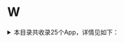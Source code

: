 # W
<details>
<summary>
本目录共收录25个App，详情见如下：
</summary>

- [WPSOffice](https://github.com/zirawell/R-Store/tree/main/Rule/QuanX/Adblock/App/W/WPSOffice)
- [Weico](https://github.com/zirawell/R-Store/tree/main/Rule/QuanX/Adblock/App/W/Weico)
- [WiFi万能钥匙](https://github.com/zirawell/R-Store/tree/main/Rule/QuanX/Adblock/App/W/WiFi%E4%B8%87%E8%83%BD%E9%92%A5%E5%8C%99)
- [WiFi共享大师](https://github.com/zirawell/R-Store/tree/main/Rule/QuanX/Adblock/App/W/WiFi%E5%85%B1%E4%BA%AB%E5%A4%A7%E5%B8%88)
- [万词王](https://github.com/zirawell/R-Store/tree/main/Rule/QuanX/Adblock/App/W/%E4%B8%87%E8%AF%8D%E7%8E%8B)
- [唯品会](https://github.com/zirawell/R-Store/tree/main/Rule/QuanX/Adblock/App/W/%E5%94%AF%E5%93%81%E4%BC%9A)
- [威锋](https://github.com/zirawell/R-Store/tree/main/Rule/QuanX/Adblock/App/W/%E5%A8%81%E9%94%8B)
- [完美世界电竞](https://github.com/zirawell/R-Store/tree/main/Rule/QuanX/Adblock/App/W/%E5%AE%8C%E7%BE%8E%E4%B8%96%E7%95%8C%E7%94%B5%E7%AB%9E)
- [微信](https://github.com/zirawell/R-Store/tree/main/Rule/QuanX/Adblock/App/W/%E5%BE%AE%E4%BF%A1)
- [微博](https://github.com/zirawell/R-Store/tree/main/Rule/QuanX/Adblock/App/W/%E5%BE%AE%E5%8D%9A)
- [微店](https://github.com/zirawell/R-Store/tree/main/Rule/QuanX/Adblock/App/W/%E5%BE%AE%E5%BA%97)
- [我爱卡社区管家](https://github.com/zirawell/R-Store/tree/main/Rule/QuanX/Adblock/App/W/%E6%88%91%E7%88%B1%E5%8D%A1%E7%A4%BE%E5%8C%BA%E7%AE%A1%E5%AE%B6)
- [无他相机](https://github.com/zirawell/R-Store/tree/main/Rule/QuanX/Adblock/App/W/%E6%97%A0%E4%BB%96%E7%9B%B8%E6%9C%BA)
- [无忧行](https://github.com/zirawell/R-Store/tree/main/Rule/QuanX/Adblock/App/W/%E6%97%A0%E5%BF%A7%E8%A1%8C)
- [网上国网](https://github.com/zirawell/R-Store/tree/main/Rule/QuanX/Adblock/App/W/%E7%BD%91%E4%B8%8A%E5%9B%BD%E7%BD%91)
- [网易Lofter](https://github.com/zirawell/R-Store/tree/main/Rule/QuanX/Adblock/App/W/%E7%BD%91%E6%98%93Lofter)
- [网易严选](https://github.com/zirawell/R-Store/tree/main/Rule/QuanX/Adblock/App/W/%E7%BD%91%E6%98%93%E4%B8%A5%E9%80%89)
- [网易云音乐](https://github.com/zirawell/R-Store/tree/main/Rule/QuanX/Adblock/App/W/%E7%BD%91%E6%98%93%E4%BA%91%E9%9F%B3%E4%B9%90)
- [网易大神](https://github.com/zirawell/R-Store/tree/main/Rule/QuanX/Adblock/App/W/%E7%BD%91%E6%98%93%E5%A4%A7%E7%A5%9E)
- [网易新闻](https://github.com/zirawell/R-Store/tree/main/Rule/QuanX/Adblock/App/W/%E7%BD%91%E6%98%93%E6%96%B0%E9%97%BB)
- [网易有道词典](https://github.com/zirawell/R-Store/tree/main/Rule/QuanX/Adblock/App/W/%E7%BD%91%E6%98%93%E6%9C%89%E9%81%93%E8%AF%8D%E5%85%B8)
- [网易考拉](https://github.com/zirawell/R-Store/tree/main/Rule/QuanX/Adblock/App/W/%E7%BD%91%E6%98%93%E8%80%83%E6%8B%89)
- [网易蜗牛读书](https://github.com/zirawell/R-Store/tree/main/Rule/QuanX/Adblock/App/W/%E7%BD%91%E6%98%93%E8%9C%97%E7%89%9B%E8%AF%BB%E4%B9%A6)
- [网易邮箱大师](https://github.com/zirawell/R-Store/tree/main/Rule/QuanX/Adblock/App/W/%E7%BD%91%E6%98%93%E9%82%AE%E7%AE%B1%E5%A4%A7%E5%B8%88)
- [蜗牛睡眠](https://github.com/zirawell/R-Store/tree/main/Rule/QuanX/Adblock/App/W/%E8%9C%97%E7%89%9B%E7%9D%A1%E7%9C%A0)

</details>